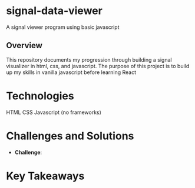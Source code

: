 # signal-data-viewer

A signal viewer program using basic javascript

## Overview

This repository documents my progression through building a signal visualizer in html, css, and javascript. The purpose of this project is to build up my skills in vanilla javascript before learning React

# Technologies

HTML
CSS
Javascript (no frameworks)

# Challenges and Solutions

- **Challenge**:

# Key Takeaways
